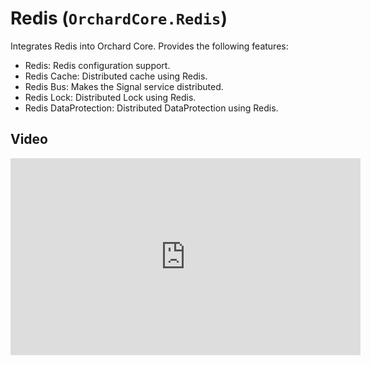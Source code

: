# Redis (`OrchardCore.Redis`)

Integrates Redis into Orchard Core. Provides the following features:

- Redis: Redis configuration support.
- Redis Cache: Distributed cache using Redis.
- Redis Bus: Makes the Signal service distributed.
- Redis Lock: Distributed Lock using Redis.
- Redis DataProtection: Distributed DataProtection using Redis.

## Video

<iframe width="560" height="315" src="https://www.youtube-nocookie.com/embed/etH6IJOGUe8" title="YouTube video player" frameborder="0" allow="accelerometer; autoplay; clipboard-write; encrypted-media; gyroscope; picture-in-picture" allowfullscreen></iframe>
